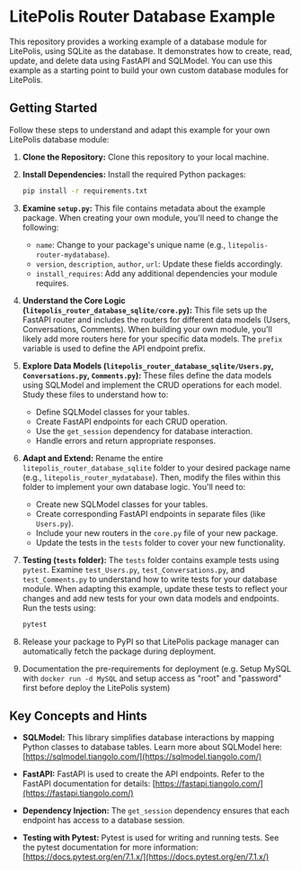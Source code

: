 # LitePolis Router Database Example

This repository provides a working example of a database module for LitePolis, using SQLite as the database. It demonstrates how to create, read, update, and delete data using FastAPI and SQLModel.  You can use this example as a starting point to build your own custom database modules for LitePolis.

## Getting Started

Follow these steps to understand and adapt this example for your own LitePolis database module:

1. **Clone the Repository:** Clone this repository to your local machine.

2. **Install Dependencies:** Install the required Python packages:
   ```bash
   pip install -r requirements.txt
   ```

3. **Examine `setup.py`:** This file contains metadata about the example package.  When creating your own module, you'll need to change the following:
    * `name`: Change to your package's unique name (e.g., `litepolis-router-mydatabase`).
    * `version`, `description`, `author`, `url`: Update these fields accordingly.
    * `install_requires`: Add any additional dependencies your module requires.

4. **Understand the Core Logic (`litepolis_router_database_sqlite/core.py`):** This file sets up the FastAPI router and includes the routers for different data models (Users, Conversations, Comments).  When building your own module, you'll likely add more routers here for your specific data models.  The `prefix` variable is used to define the API endpoint prefix.

5. **Explore Data Models (`litepolis_router_database_sqlite/Users.py`, `Conversations.py`, `Comments.py`):** These files define the data models using SQLModel and implement the CRUD operations for each model.  Study these files to understand how to:
    * Define SQLModel classes for your tables.
    * Create FastAPI endpoints for each CRUD operation.
    * Use the `get_session` dependency for database interaction.
    * Handle errors and return appropriate responses.

6. **Adapt and Extend:**  Rename the entire `litepolis_router_database_sqlite` folder to your desired package name (e.g., `litepolis_router_mydatabase`).  Then, modify the files within this folder to implement your own database logic.  You'll need to:
    * Create new SQLModel classes for your tables.
    * Create corresponding FastAPI endpoints in separate files (like `Users.py`).
    * Include your new routers in the `core.py` file of your new package.
    * Update the tests in the `tests` folder to cover your new functionality.

7. **Testing (`tests` folder):**  The `tests` folder contains example tests using `pytest`.  Examine `test_Users.py`, `test_Conversations.py`, and `test_Comments.py` to understand how to write tests for your database module.  When adapting this example, update these tests to reflect your changes and add new tests for your own data models and endpoints.  Run the tests using:
   ```bash
   pytest
   ```

8. Release your package to PyPI so that LitePolis package manager can automatically fetch the package during deployment.

9. Documentation the pre-requirements for deployment (e.g. Setup MySQL with `docker run -d MySQL` and setup access as "root" and "password" first before deploy the LitePolis system)

## Key Concepts and Hints

* **SQLModel:**  This library simplifies database interactions by mapping Python classes to database tables.  Learn more about SQLModel here: [https://sqlmodel.tiangolo.com/](https://sqlmodel.tiangolo.com/)

* **FastAPI:**  FastAPI is used to create the API endpoints.  Refer to the FastAPI documentation for details: [https://fastapi.tiangolo.com/](https://fastapi.tiangolo.com/)

* **Dependency Injection:**  The `get_session` dependency ensures that each endpoint has access to a database session.

* **Testing with Pytest:**  Pytest is used for writing and running tests.  See the pytest documentation for more information: [https://docs.pytest.org/en/7.1.x/](https://docs.pytest.org/en/7.1.x/)


